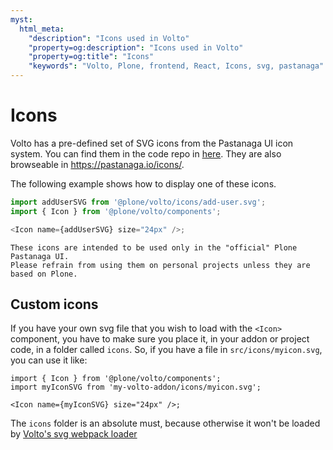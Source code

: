 ```yaml
---
myst:
  html_meta:
    "description": "Icons used in Volto"
    "property=og:description": "Icons used in Volto"
    "property=og:title": "Icons"
    "keywords": "Volto, Plone, frontend, React, Icons, svg, pastanaga"
---
```


# Icons

Volto has a pre-defined set of SVG icons from the Pastanaga UI icon system. You can find them in the code repo in [here](https://github.com/plone/volto/tree/master/src/icons). They are also browseable in https://pastanaga.io/icons/.

The following example shows how to display one of these icons.

```js
import addUserSVG from '@plone/volto/icons/add-user.svg';
import { Icon } from '@plone/volto/components';

<Icon name={addUserSVG} size="24px" />;
```

```{note}
These icons are intended to be used only in the "official" Plone Pastanaga UI.
Please refrain from using them on personal projects unless they are based on Plone.
```

## Custom icons

If you have your own svg file that you wish to load with the `<Icon>`
component, you have to make sure you place it, in your addon or project code,
in a folder called `icons`. So, if you have a file in `src/icons/myicon.svg`,
you can use it like:

```
import { Icon } from '@plone/volto/components';
import myIconSVG from 'my-volto-addon/icons/myicon.svg';

<Icon name={myIconSVG} size="24px" />;

```

The `icons` folder is an absolute must, because otherwise it won't be loaded by
[Volto's svg webpack loader](https://github.com/plone/volto/blob/5eb332829956dbf0505283b176008c9364ccf2f9/webpack-plugins/webpack-svg-plugin.js#L10)
